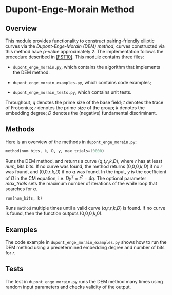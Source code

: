 Dupont-Enge-Morain Method
=========================

Overview
--------

This module provides functionality to construct pairing-friendly elliptic curves via the _Dupont-Enge-Morain (DEM) method_; curves constructed via this method have &rho;-value approximately 2. The implementation follows the procedure described in [\[FST10\]](/references/Freeman%20Scott%20Teske%202010%20---%20A%20Taxonomy%20of%20Pairing-Friendly%20Elliptic%20Curves.pdf). This module contains three files:

* `dupont_enge_morain.py`, which contains the algorithm that implements the DEM method. 

* `dupont_enge_morain_examples.py`, which contains code examples;

* `dupont_enge_morain_tests.py`, which contains unit tests.

Throughout,
_q_ denotes the prime size of the base field;
_t_ denotes the trace of Frobenius;
_r_ denotes the prime size of the group;
_k_ denotes the embedding degree;
_D_ denotes the (negative) fundamental discriminant.


Methods
-------

Here is an overview of the methods in `dupont_enge_morain.py`:

```python
method(num_bits, k, D, y, max_trials=10000)
```

Runs the DEM method, and returns a curve (_q_,_t_,_r_,_k_,_D_), where _r_ has at least _num\_bits_ bits. If no curve was found, the method returns (0,0,0,_k_,_D_) if no _r_ was found, and (0,0,_r_,_k_,_D_) if no _q_ was found. In the input, _y_ is the coefficient of _D_ in the CM equation, i.e. *D*_y_<sup>2</sup> = _t_<sup>2</sup> − 4*q*. The optional parameter *max_trials* sets the maximum number of iterations of the while loop that searches for _q_.

```python
run(num_bits, k)
```

Runs `method` multiple times until a valid curve (_q_,_t_,_r_,_k_,_D_) is found. If no curve is found, then the function outputs (0,0,0,_k_,0).

Examples
--------

The code example in `dupont_enge_morain_examples.py` shows how to run the DEM method using a predetermined embedding degree and number of bits for _r_.


Tests
-----

The test in `dupont_enge_morain.py` runs the DEM method many times using random input parameters and checks validity of the output.
